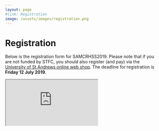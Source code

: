 ```yaml
---
layout: page
#link: Registration
image: /assets/images/registration.png
---
```


# Registration

Below is the registration form for SAMCRHSS2019. Please note that if you 
are not funded by STFC, you should also register (and pay) via the 
[University of St Andrews online web 
shop](https://onlineshop.st-andrews.ac.uk/product-catalogue/event-bookings/physics-and-astronomy/st-andrews-monte-carlo-summer-school).
The deadline for registration is **Friday 12 July 2019**.

<iframe 
src="https://docs.google.com/forms/d/e/1FAIpQLSdtx3CpsXOaFbx_UvcnNZ7o4XCXxp2_LAkEcDr6zsmeVb7i4w/viewform?embedded=true" 
class="custom-form">Loading...</iframe>
